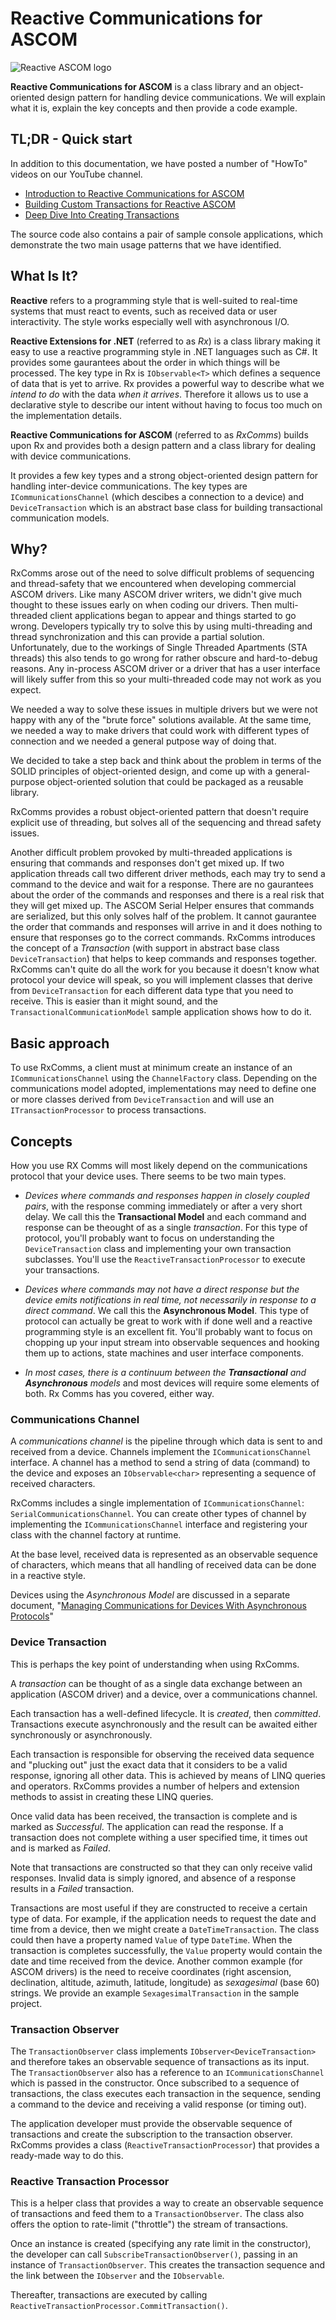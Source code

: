 # Reactive Communications for ASCOM

![Reactive ASCOM logo](images/RxCommsIcon.png)

**Reactive Communications for ASCOM** is a class library and an object-oriented design pattern for handling device communications. We will explain what it is, explain the key concepts and then provide a code example.

## TL;DR - Quick start

In addition to this documentation, we have posted a number of "HowTo" videos on our YouTube channel.

- [Introduction to Reactive Communications for ASCOM][yt-intro]
- [Building Custom Transactions for Reactive ASCOM][yt-trans-intro]
- [Deep Dive Into Creating Transactions][yt-trans-deep]

The source code also contains a pair of sample console applications, which demonstrate the two main
usage patterns that we have identified.

## What Is It?

**Reactive** refers to a programming style that is well-suited to real-time systems that must react to events, such as received data or user interactivity. The style works especially well with asynchronous I/O.

**Reactive Extensions for .NET** (referred to as _Rx_) is a class library making it easy to use a reactive programming style in .NET languages such as C#. It provides some gaurantees about the order in which things will be processed. The key type in Rx is `IObservable<T>` which defines a sequence of data that is yet to arrive. Rx provides a powerful way to describe what we _intend to do_ with the data _when it arrives_. Therefore it allows us to use a declarative style to describe our intent without having to focus too much on the implementation details.

**Reactive Communications for ASCOM** (referred to as _RxComms_) builds upon Rx and provides both a design pattern and a class library for dealing with device communications.

It provides a few key types and a strong object-oriented design pattern for handling inter-device communications.
The key types are `ICommunicationsChannel` (which descibes a connection to a device) and `DeviceTransaction` which is an abstract base class for building transactional communication models.

## Why?

RxComms arose out of the need to solve difficult problems of sequencing and thread-safety that we encountered when developing commercial ASCOM drivers.
Like many ASCOM driver writers, we didn't give much thought to these issues early on when coding our drivers.
Then multi-threaded client applications began to appear and things started to go wrong.
Developers typically try to solve this by using multi-threading and thread synchronization and this can provide a partial solution.
Unfortunately, due to the workings of Single Threaded Apartments (STA threads) this also tends to go wrong for rather obscure and hard-to-debug reasons.
Any in-process ASCOM driver or a driver that has a user interface will likely suffer from this so your multi-threaded code may not work as you expect.

We needed a way to solve these issues in multiple drivers but we were not happy with any of the "brute force" solutions available.
At the same time, we needed a way to make drivers that could work with different types of connection and we needed a general putpose way of doing that.

We decided to take a step back and think about the problem in terms of the SOLID principles of object-oriented design, and come up with a general-purpose object-oriented solution that could be packaged as a reusable library.

RxComms provides a robust object-oriented pattern that doesn't require explicit use of threading, but solves all of the sequencing and thread safety issues.

Another difficult problem provoked by multi-threaded applications is ensuring that commands and responses don't get mixed up.
If two application threads call two different driver methods, each may try to send a command to the device and wait for a response.
There are no gaurantees about the order of the commands and responses and there is a real risk that they will get mixed up.
The ASCOM Serial Helper ensures that commands are serialized, but this only solves half of the problem.
It cannot gaurantee the order that commands and responses will arrive in and it does nothing to ensure that responses go to the correct commands.
RxComms introduces the concept of a _Transaction_ (with support in abstract base class `DeviceTransaction`) that helps to keep commands and responses together.
RxComms can't quite do all the work for you because it doesn't know what protocol your device will speak, so you will implement classes that derive from `DeviceTransaction` for each different data type that you need to receive.
This is easier than it might sound, and the `TransactionalCommunicationModel` sample application shows how to do it.

## Basic approach

To use RxComms, a client must at minimum create an instance of an `ICommunicationsChannel` using the `ChannelFactory` class.
Depending on the communications model adopted, implementations may need to define one or more classes derived from `DeviceTransaction` and will use an `ITransactionProcessor` to process transactions.

## Concepts

How you use RX Comms will most likely depend on the communications protocol that your device uses.
There seems to be two main types.

- _Devices where commands and responses happen in closely coupled pairs_, with the response comming immediately or after a very short delay.
  We call this the **Transactional Model** and each command and response can be theought of as a single *transaction*.
  For this type of protocol, you'll probably want to focus on understanding the `DeviceTransaction` class
  and implementing your own transaction subclasses.
  You'll use the `ReactiveTransactionProcessor` to execute your transactions.

- _Devices where commands may not have a direct response but the device emits notifications
  in real time, not necessarily in response to a direct command_.
  We call this the **Asynchronous Model**.
  This type of protocol can actually be great to work with if done well and
  a reactive programming style is an excellent fit.
  You'll probably want to focus on chopping up your input stream into observable sequences
  and hooking them up to actions, state machines and user interface components.

- _In most cases, there is a continuum between the **Transactional** and **Asynchronous** models_
  and most devices will require some elements of both.
  Rx Comms has you covered, either way.

### Communications Channel

A _communications channel_ is the pipeline through which data is sent to and received from a device. Channels implement the `ICommunicationsChannel` interface. A channel has a method to send a string of data (command) to the device and exposes an `IObservable<char>` representing a sequence of received characters.

RxComms includes a single implementation of `ICommunicationsChannel`: `SerialCommunicationsChannel`.
You can create other types of channel by implementing the `ICommunicationsChannel` interface and registering your class with the channel factory at runtime.

At the base level, received data is represented as an observable sequence of characters, which means that all handling of received data can be done in a reactive style.

Devices using the *Asynchronous Model* are discussed in a separate document, "[Managing Communications for Devices With Asynchronous Protocols][async]"

### Device Transaction

This is perhaps the key point of understanding when using RxComms.

A _transaction_ can be thought of as a single data exchange between an application (ASCOM driver) and a device, over a communications channel.

Each transaction has a well-defined lifecycle. It is _created_, then _committed_. Transactions execute asynchronously and the result can be awaited either synchronously or asynchronously.

Each transaction is responsible for observing the received data sequence and "plucking out" just the exact data that it considers to be a valid response, ignoring all other data. This is achieved by means of LINQ queries and operators.
RxComms provides a number of helpers and extension methods to assist in creating these LINQ queries.

Once valid data has been received, the transaction is complete and is marked as _Successful_. The application can read the response. If a transaction does not complete withing a user specified time, it times out and is marked as _Failed_.

Note that transactions are constructed so that they can only receive valid responses. Invalid data is simply ignored, and absence of a response results in a _Failed_ transaction.

Transactions are most useful if they are constructed to receive a certain type of data. For example, if the application needs to request the date and time from a device, then we might create a `DateTimeTransaction`. The class could then have a property named `Value` of type `DateTime`. When the transaction is completes successfully, the `Value` property would contain the date and time received from the device. Another common example (for ASCOM drivers) is the need to receive coordinates (right ascension, declination, altitude, azimuth, latitude, longitude) as _sexagesimal_ (base 60) strings. We provide an example `SexagesimalTransaction` in the sample project.

### Transaction Observer

The `TransactionObserver` class implements `IObserver<DeviceTransaction>` and therefore takes an observable sequence of transactions as its input.
The `TransactionObserver` also has a reference to an `ICommunicationsChannel` which is passed in the constructor. Once subscribed to a sequence of transactions, the class executes each transaction in the sequence, sending a command to the device and receiving a valid response (or timing out).

The application developer must provide the observable sequence of transactions and create the subscription to the transaction observer. RxComms provides a class (`ReactiveTransactionProcessor`) that provides a ready-made way to do this.

### Reactive Transaction Processor

This is a helper class that provides a way to create an observable sequence of transactions and feed them to a `TransactionObserver`. The class also offers the option to rate-limit ("throttle") the stream of transactions.

Once an instance is created (specifying any rate limit in the constructor), the developer can call `SubscribeTransactionObserver()`, passing in an instance of `TransactionObserver`. This creates the transaction sequence and the link between the `IObserver` and the `IObservable`.

Thereafter, transactions are executed by calling `ReactiveTransactionProcessor.CommitTransaction()`.


  [project]: http://tigra-astronomy.com/reactive-communications-for-ascom "Project Page"
  [rx]: https://rx.codeplex.com/ "Rx Project"
  [ascom]: http://ascom-standards.org "Astronomy Common Object Model"
  [nuget]: http://www.nuget.org "NuGet Package Manager"
  [license]: http://tigra.mit-license.org/ "Tigra Astronomy MIT License"
  [async]: Managing-Communications-For-Devices-with-Asynchronous-Protocols.md "Markdown document"
  [yt-intro]: https://www.youtube.com/watch?v=2rE6ZsNUWCE&t=8s "Quick start introductory video"
  [yt-trans-intro]: https://www.youtube.com/watch?v=QqMK0nu01MI "Basic guide to creating transactions"
  [yt-trans-deep]: https://www.youtube.com/watch?v=hV9BzGyiZwc "Deep dive into creating transactions"
